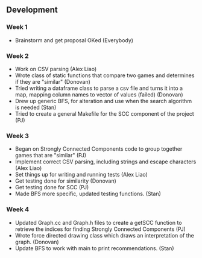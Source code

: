 ## Development

### Week 1
- Brainstorm and get proposal OKed (Everybody)

### Week 2
- Work on CSV parsing (Alex Liao)
- Wrote class of static functions that compare two games and determines if they are "similar" (Donovan)
- Tried writing a dataframe class to parse a csv file and turns it into a map, mapping column names to vector of values (failed) (Donovan)
- Drew up generic BFS, for alteration and use when the search algorithm is needed (Stan)
- Tried to create a general Makefile for the SCC component of the project (PJ)

### Week 3
- Began on Strongly Connected Components code to group together games that are "similar" (PJ)
- Implement correct CSV parsing, including strings and escape characters (Alex Liao)
- Set things up for writing and running tests (Alex Liao)
- Get testing done for similarity (Donovan)
- Get testing done for SCC (PJ)
- Made BFS more specific, updated testing functions. (Stan)

### Week 4
- Updated Graph.cc and Graph.h files to create a getSCC function to retrieve the indices for finding Strongly Connected Components (PJ)
- Wrote force directed drawing class which draws an interpretation of the graph. (Donovan)
- Update BFS to work with main to print recommendations. (Stan)
  
